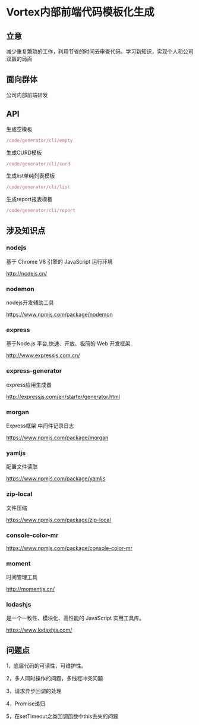 # Vortex内部前端代码模板化生成
 
## 立意
减少重复繁琐的工作，利用节省的时间去审查代码，学习新知识，实现个人和公司双赢的局面

## 面向群体
公司内部前端研发

## API

生成空模板
```js
/code/generator/cli/empty
```
生成CURD模板
```js
/code/generator/cli/curd    
```
生成list单纯列表模板
```js
/code/generator/cli/list    
```
生成report报表模板
```js
/code/generator/cli/report    
```

## 涉及知识点

### nodejs 
基于 Chrome V8 引擎的 JavaScript 运行环境

http://nodejs.cn/

### nodemon 
nodejs开发辅助工具

https://www.npmjs.com/package/nodemon

### express 
基于Node.js 平台,快速、开放、极简的 Web 开发框架

http://www.expressjs.com.cn/

### express-generator 
express应用生成器

http://expressjs.com/en/starter/generator.html

### morgan
Express框架 中间件记录日志

https://www.npmjs.com/package/morgan

### yamljs
配置文件读取

https://www.npmjs.com/package/yamljs

### zip-local
文件压缩

https://www.npmjs.com/package/zip-local

### console-color-mr

https://www.npmjs.com/package/console-color-mr

### moment
时间管理工具

http://momentjs.cn/

### lodashjs

是一个一致性、模块化、高性能的 JavaScript 实用工具库。

https://www.lodashjs.com/

## 问题点
1，底层代码的可读性，可维护性。

2，多人同时操作的问题，多线程冲突问题

3，请求异步回调的处理

4，Promise递归

5，在setTimeout之类回调函数中this丢失的问题

